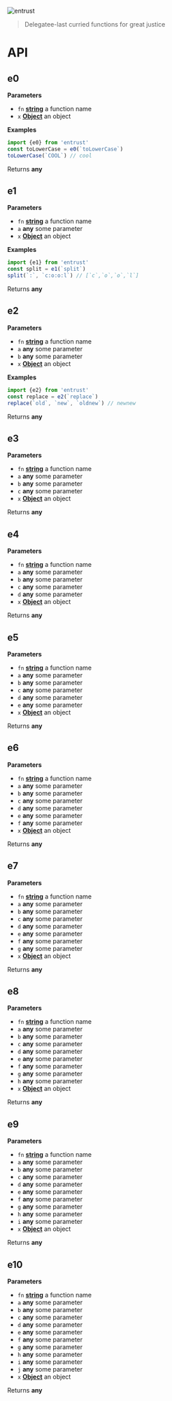 ![entrust](https://cdn.rawgit.com/brekk/entrust/88ecfa3/logo.svg)

> Delegatee-last curried functions for great justice

# API

<!-- Generated by documentation.js. Update this documentation by updating the source code. -->

## e0

**Parameters**

-   `fn` **[string](https://developer.mozilla.org/en-US/docs/Web/JavaScript/Reference/Global_Objects/String)** a function name
-   `x` **[Object](https://developer.mozilla.org/en-US/docs/Web/JavaScript/Reference/Global_Objects/Object)** an object

**Examples**

```javascript
import {e0} from 'entrust'
const toLowerCase = e0(`toLowerCase`)
toLowerCase(`COOL`) // cool
```

Returns **any** 

## e1

**Parameters**

-   `fn` **[string](https://developer.mozilla.org/en-US/docs/Web/JavaScript/Reference/Global_Objects/String)** a function name
-   `a` **any** some parameter
-   `x` **[Object](https://developer.mozilla.org/en-US/docs/Web/JavaScript/Reference/Global_Objects/Object)** an object

**Examples**

```javascript
import {e1} from 'entrust'
const split = e1(`split`)
split(`:`, `c:o:o:l`) // [`c`,`o`,`o`,`l`]
```

Returns **any** 

## e2

**Parameters**

-   `fn` **[string](https://developer.mozilla.org/en-US/docs/Web/JavaScript/Reference/Global_Objects/String)** a function name
-   `a` **any** some parameter
-   `b` **any** some parameter
-   `x` **[Object](https://developer.mozilla.org/en-US/docs/Web/JavaScript/Reference/Global_Objects/Object)** an object

**Examples**

```javascript
import {e2} from 'entrust'
const replace = e2(`replace`)
replace(`old`, `new`, `oldnew`) // newnew
```

Returns **any** 

## e3

**Parameters**

-   `fn` **[string](https://developer.mozilla.org/en-US/docs/Web/JavaScript/Reference/Global_Objects/String)** a function name
-   `a` **any** some parameter
-   `b` **any** some parameter
-   `c` **any** some parameter
-   `x` **[Object](https://developer.mozilla.org/en-US/docs/Web/JavaScript/Reference/Global_Objects/Object)** an object

Returns **any** 

## e4

**Parameters**

-   `fn` **[string](https://developer.mozilla.org/en-US/docs/Web/JavaScript/Reference/Global_Objects/String)** a function name
-   `a` **any** some parameter
-   `b` **any** some parameter
-   `c` **any** some parameter
-   `d` **any** some parameter
-   `x` **[Object](https://developer.mozilla.org/en-US/docs/Web/JavaScript/Reference/Global_Objects/Object)** an object

Returns **any** 

## e5

**Parameters**

-   `fn` **[string](https://developer.mozilla.org/en-US/docs/Web/JavaScript/Reference/Global_Objects/String)** a function name
-   `a` **any** some parameter
-   `b` **any** some parameter
-   `c` **any** some parameter
-   `d` **any** some parameter
-   `e` **any** some parameter
-   `x` **[Object](https://developer.mozilla.org/en-US/docs/Web/JavaScript/Reference/Global_Objects/Object)** an object

Returns **any** 

## e6

**Parameters**

-   `fn` **[string](https://developer.mozilla.org/en-US/docs/Web/JavaScript/Reference/Global_Objects/String)** a function name
-   `a` **any** some parameter
-   `b` **any** some parameter
-   `c` **any** some parameter
-   `d` **any** some parameter
-   `e` **any** some parameter
-   `f` **any** some parameter
-   `x` **[Object](https://developer.mozilla.org/en-US/docs/Web/JavaScript/Reference/Global_Objects/Object)** an object

Returns **any** 

## e7

**Parameters**

-   `fn` **[string](https://developer.mozilla.org/en-US/docs/Web/JavaScript/Reference/Global_Objects/String)** a function name
-   `a` **any** some parameter
-   `b` **any** some parameter
-   `c` **any** some parameter
-   `d` **any** some parameter
-   `e` **any** some parameter
-   `f` **any** some parameter
-   `g` **any** some parameter
-   `x` **[Object](https://developer.mozilla.org/en-US/docs/Web/JavaScript/Reference/Global_Objects/Object)** an object

Returns **any** 

## e8

**Parameters**

-   `fn` **[string](https://developer.mozilla.org/en-US/docs/Web/JavaScript/Reference/Global_Objects/String)** a function name
-   `a` **any** some parameter
-   `b` **any** some parameter
-   `c` **any** some parameter
-   `d` **any** some parameter
-   `e` **any** some parameter
-   `f` **any** some parameter
-   `g` **any** some parameter
-   `h` **any** some parameter
-   `x` **[Object](https://developer.mozilla.org/en-US/docs/Web/JavaScript/Reference/Global_Objects/Object)** an object

Returns **any** 

## e9

**Parameters**

-   `fn` **[string](https://developer.mozilla.org/en-US/docs/Web/JavaScript/Reference/Global_Objects/String)** a function name
-   `a` **any** some parameter
-   `b` **any** some parameter
-   `c` **any** some parameter
-   `d` **any** some parameter
-   `e` **any** some parameter
-   `f` **any** some parameter
-   `g` **any** some parameter
-   `h` **any** some parameter
-   `i` **any** some parameter
-   `x` **[Object](https://developer.mozilla.org/en-US/docs/Web/JavaScript/Reference/Global_Objects/Object)** an object

Returns **any** 

## e10

**Parameters**

-   `fn` **[string](https://developer.mozilla.org/en-US/docs/Web/JavaScript/Reference/Global_Objects/String)** a function name
-   `a` **any** some parameter
-   `b` **any** some parameter
-   `c` **any** some parameter
-   `d` **any** some parameter
-   `e` **any** some parameter
-   `f` **any** some parameter
-   `g` **any** some parameter
-   `h` **any** some parameter
-   `i` **any** some parameter
-   `j` **any** some parameter
-   `x` **[Object](https://developer.mozilla.org/en-US/docs/Web/JavaScript/Reference/Global_Objects/Object)** an object

Returns **any** 

